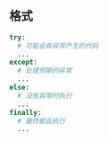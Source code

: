 <!--
 * @Description: 
 * @Version: 
 * @Autor: DaLao
 * @Email: dalao_li@163.com
 * @QQ: 1061299112
 * @Date: 2021-01-25 22:06:50
 * @LastEditors: DaLao
 * @LastEditTime: 2021-10-01 23:05:53
-->

## 格式
```py
try:
  # 可能会有异常产生的代码
  ...
except:
  # 处理预期的异常
  ...
else:
  # 没有异常时执行
  ...
finally:
  # 最终都会执行
  ...
```
